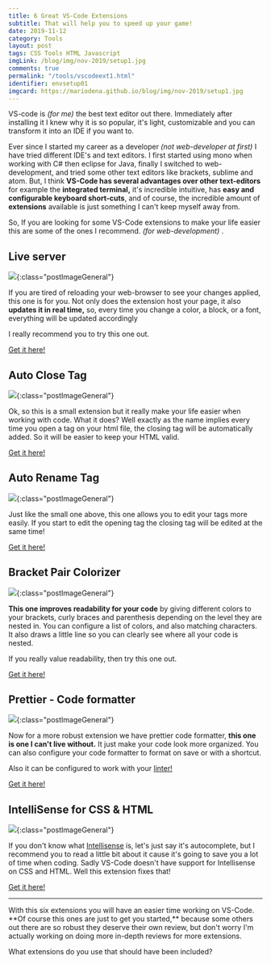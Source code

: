 ```yaml
---
title: 6 Great VS-Code Extensions
subtitle: That will help you to speed up your game!
date: 2019-11-12
category: Tools
layout: post
tags: CSS Tools HTML Javascript
imgLink: /blog/img/nov-2019/setup1.jpg
comments: true
permalink: "/tools/vscodeext1.html"
identifier: envsetup01
imgcard: https://mariodena.github.io/blog/img/nov-2019/setup1.jpg
---
```


VS-code is _(for me)_ the best text editor out there. Immediately after installing it I knew why it is so popular, it's light, customizable and you can transform it into an IDE if you want to.

Ever since I started my career as a developer _(not web-developer at first)_ I have tried different IDE's and text editors. I first started using mono when working with C# then eclipse for Java, finally I switched to web-development, and tried some other text editors like brackets, sublime and atom. But, I think **VS-Code has several advantages over other text-editors** for example the **integrated terminal,** it's incredible intuitive, has **easy and configurable keyboard short-cuts**, and of course, the incredible amount of **extensions** available is just something I can't keep myself away from.

So, If you are looking for some VS-Code extensions to make your life easier this are some of the ones I recommend. _(for web-development)_ .

## Live server

![][img1]{:class="postImageGeneral"}

If you are tired of reloading your web-browser to see your changes applied, this one is for you.
Not only does the extension host your page, it also **updates it in real time,** so, every time you change a color, a block, or a font, everything will be updated accordingly

I really recommend you to try this one out.

[Get it here!][lk1]


## Auto Close Tag

![][img2]{:class="postImageGeneral"}

Ok, so this is a small extension but it really make your life easier when working with code. 
What it does? Well exactly as the name implies every time you open a tag on your html file, the closing tag will be automatically added. So it will be easier to keep your HTML valid.

[Get it here!][lk2]


## Auto Rename Tag

![][img3]{:class="postImageGeneral"}

Just like the small one above, this one allows you to edit your tags more easily. If you start to edit the opening tag the closing tag will be edited at the same time!

[Get it here!][lk3]


## Bracket Pair Colorizer

![][img4]{:class="postImageGeneral"}

**This one improves readability for your code** by giving different colors to your brackets, curly braces and parenthesis depending on the level they are nested in. 
You can configure a list of colors, and also matching characters. It also draws a little line so you can clearly see where all your code is nested.

If you really value readability, then try this one out.

[Get it here!][lk4]


## Prettier - Code formatter

![][img5]{:class="postImageGeneral"}

Now for a more robust extension we have prettier code formatter, **this one is one I can't live without.** It just make your code look more organized. You can also configure your code formatter to format on save or with a shortcut.

Also it can be configured to work with your [linter!][lnt]

[Get it here!][lk5]


## IntelliSense for CSS & HTML

![][img6]{:class="postImageGeneral"}

If you don't know what [Intellisense][int] is, let's just say it's autocomplete, but I recommend you to read a little bit about it cause it's going to save you a lot of time when coding.
Sadly VS-Code doesn't have support for Intellisense on CSS and HTML. Well this extension fixes that!

[Get it here!][lk6]

<hr>
With this six extensions you will have an easier time working on VS-Code. **Of course this ones are just to get you started,** because some others out there are so robust they deserve their own review, but don't worry I'm actually working on doing more in-depth reviews for more extensions. 

What extensions do you use that should have been included?


[lnt]: https://prettier.io/docs/en/integrating-with-linters.html
[int]: https://es.wikipedia.org/wiki/IntelliSense

[lk1]: https://marketplace.visualstudio.com/items?itemName=ritwickdey.LiveServer
[lk2]: https://marketplace.visualstudio.com/items?itemName=formulahendry.auto-close-tag
[lk3]: https://marketplace.visualstudio.com/items?itemName=formulahendry.auto-rename-tag
[lk4]: https://marketplace.visualstudio.com/items?itemName=CoenraadS.bracket-pair-colorizer-2
[lk5]: https://marketplace.visualstudio.com/items?itemName=esbenp.prettier-vscode
[lk6]: https://marketplace.visualstudio.com/items?itemName=Zignd.html-css-class-completion


[img6]: /blog/img/nov-2019/vs6.png
[img5]: /blog/img/nov-2019/vs5.png
[img4]: /blog/img/nov-2019/vs4.png
[img3]: /blog/img/nov-2019/vs3.png
[img2]: /blog/img/nov-2019/vs2.png
[img1]: /blog/img/nov-2019/vs1.png
